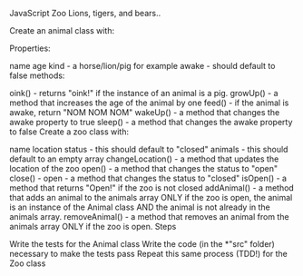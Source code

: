 JavaScript Zoo
Lions, tigers, and bears..

Create an animal class with:

Properties:

name
age
kind - a horse/lion/pig for example
awake - should default to false
methods:

oink() - returns "oink!" if the instance of an animal is a pig.
growUp() - a method that increases the age of the animal by one
feed() - if the animal is awake, return "NOM NOM NOM"
wakeUp() - a method that changes the awake property to true
sleep() - a method that changes the awake property to false
Create a zoo class with:

name
location
status - this should default to "closed"
animals - this should default to an empty array
changeLocation() - a method that updates the location of the zoo
open() - a method that changes the status to "open"
close() - open - a method that changes the status to "closed"
isOpen() - a method that returns "Open!" if the zoo is not closed
addAnimal() - a method that adds an animal to the animals array ONLY if the zoo is open, the animal is an instance of the Animal class AND the animal is not already in the animals array.
removeAnimal() - a method that removes an animal from the animals array ONLY if the zoo is open.
Steps

Write the tests for the Animal class
Write the code (in the *"src" folder) necessary to make the tests pass
Repeat this same process (TDD!) for the Zoo class
